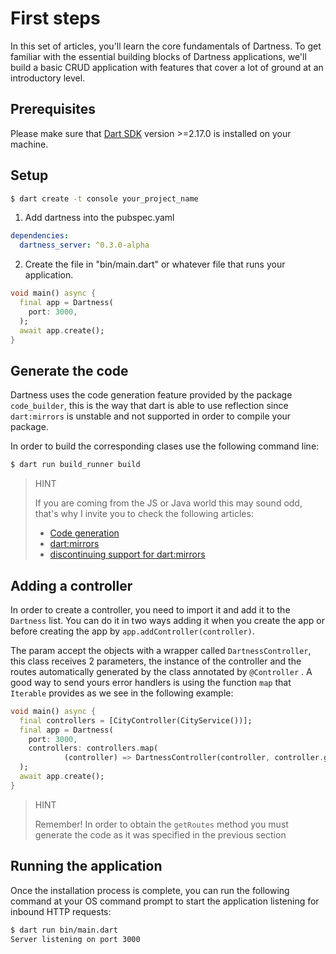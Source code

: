 # First steps

In this set of articles, you'll learn the core fundamentals of Dartness. To get familiar with the essential building
blocks
of Dartness applications, we'll build a basic CRUD application with features that cover a lot of ground at an
introductory
level.

## Prerequisites

Please make sure that [Dart SDK](https://dart.dev/get-dart) version >=2.17.0 is installed on your machine.

## Setup

```bash
$ dart create -t console your_project_name
```

1. Add dartness into the pubspec.yaml

```yaml
dependencies:
  dartness_server: ^0.3.0-alpha
```

2. Create the file in "bin/main.dart" or whatever file that runs your application.

```dart
void main() async {
  final app = Dartness(
    port: 3000,
  );
  await app.create();
}
```

## Generate the code

Dartness uses the code generation feature provided by the package `code_builder`, this is the way that dart is able to
use reflection since `dart:mirrors` is unstable and not supported in order to compile your package.

In order to build the corresponding clases use the following command line:

```bash
$ dart run build_runner build
```

> HINT
>
> If you are coming from the JS or Java world this may sound odd, that's why I invite you to check the following
> articles:
> * [Code generation](https://infinum.com/handbook/flutter/basics/code-generation)
> * [dart:mirrors](https://api.dart.dev/stable/2.17.6/dart-mirrors/dart-mirrors-library.html)
> * [discontinuing support for dart:mirrors](https://github.com/dart-lang/sdk/issues/44489)

## Adding a controller

In order to create a controller, you need to import it and add it to the `Dartness` list. You can do it in two ways
adding it when you create the app or before creating the app by `app.addController(controller)`.

The param accept the objects with a wrapper called `DartnessController`, this class receives 2 parameters,
the instance of the controller and the routes automatically generated by the class annotated by `@Controller`
. A good way to send yours error handlers is using the function `map` that `Iterable` provides as we see in the
following example:

```dart
void main() async {
  final controllers = [CityController(CityService())];
  final app = Dartness(
    port: 3000,
    controllers: controllers.map(
            (controller) => DartnessController(controller, controller.getRoutes())),
  );
  await app.create();
}
```

> HINT
>
> Remember! In order to obtain the `getRoutes` method you must generate the code as it was specified in the previous
> section

## Running the application

Once the installation process is complete, you can run the following command at your OS command prompt to start the
application listening for inbound HTTP requests:

```bash
$ dart run bin/main.dart
Server listening on port 3000
```